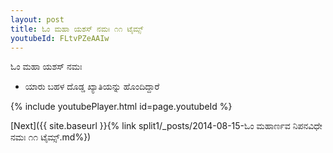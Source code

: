 ```yaml
---
layout: post
title: ಓಂ ಮಹಾ ಯಶಸ್ ನಮಃ ೧೧ ಟೈಮ್ಸ್
youtubeId: FLtvPZeAAIw
---
```

 
 
 ಓಂ ಮಹಾ ಯಶಸ್ ನಮಃ  
 
 -  ಯಾರು ಬಹಳ ದೊಡ್ಡ ಖ್ಯಾತಿಯನ್ನು ಹೊಂದಿದ್ದಾರೆ 
 
  
 
  
 
 
 
 
 
 


{% include youtubePlayer.html id=page.youtubeId %}
 
[Next]({{ site.baseurl }}{% link  split1/_posts/2014-08-15-ಓಂ ಮಹಾರ್ಣವ ನಿಪನವಿಧೇ ನಮಃ ೧೧ ಟೈಮ್ಸ್.md%})
 

